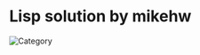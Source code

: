 # Lisp solution by mikehw

![Category](https://img.shields.io/badge/Category-unfaithful-yellowgreen)
